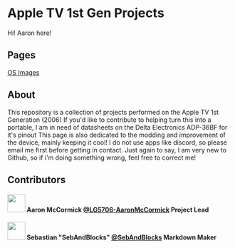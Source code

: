 # Apple TV 1st Gen Projects
Hi! Aaron here!
## Pages
[OS Images](OSimages.md)

## About
This repository is a collection of projects performed on the Apple TV 1st Generation (2006)
If you'd like to contribute to helping turn this into a portable, I am in need of datasheets on the Delta Electronics ADP-36BF for it's pinout
This page is also dedicated to the modding and improvement of the device, mainly keeping it cool!
I do not use apps like discord, so please email me first before getting in contact.
Just again to say, I am very new to Github, so if i'm doing something wrong, feel free to correct me!
## Contributors
#### <image src="https://avatars.githubusercontent.com/u/151561294?v=4" width="40px" height="40px"> Aaron McCormick [@LG5706-AaronMcCormick](https://github.com/LG5706-AaronMcCormick) Project Lead
#### <image src="https://avatars.githubusercontent.com/u/69688534?v=4" width="40px" height="40px"> Sebastian "SebAndBlocks" [@SebAndBlocks](https://github.com/SebAndBlocks) Markdown Maker
